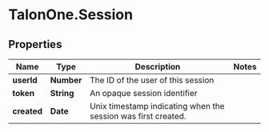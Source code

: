 # TalonOne.Session

## Properties
Name | Type | Description | Notes
------------ | ------------- | ------------- | -------------
**userId** | **Number** | The ID of the user of this session | 
**token** | **String** | An opaque session identifier | 
**created** | **Date** | Unix timestamp indicating when the session was first created. | 



